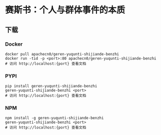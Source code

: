 # 赛斯书：个人与群体事件的本质

## 下载

### Docker

```
docker pull apachecn0/geren-yuqunti-shijiande-benzhi
docker run -tid -p <port>:80 apachecn0/geren-yuqunti-shijiande-benzhi
# 访问 http://localhost:{port} 查看文档
```

### PYPI

```
pip install geren-yuqunti-shijiande-benzhi
geren-yuqunti-shijiande-benzhi <port>
# 访问 http://localhost:{port} 查看文档
```

### NPM

```
npm install -g geren-yuqunti-shijiande-benzhi
geren-yuqunti-shijiande-benzhi <port>
# 访问 http://localhost:{port} 查看文档
```
